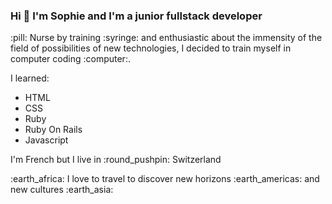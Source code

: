 ### Hi 👋 I'm Sophie and I'm a junior fullstack developer
<p> :pill: Nurse by training :syringe: and enthusiastic about the immensity of the field of possibilities of new technologies, I decided to train myself in computer coding :computer:.</p>

<p> I learned: </p>

* HTML
* CSS
* Ruby
* Ruby On Rails
* Javascript

<p>I'm French but I live in :round_pushpin: Switzerland</p>

<p>:earth_africa: I love to travel to discover new horizons :earth_americas: and new cultures :earth_asia:</p>





<!--
**srranaivo/srranaivo** is a ✨ _special_ ✨ repository because its `README.md` (this file) appears on your GitHub profile.

Here are some ideas to get you started:

- 🔭 I’m currently working on ...
- 🌱 I’m currently learning ...
- 👯 I’m looking to collaborate on ...
- 🤔 I’m looking for help with ...
- 💬 Ask me about ...
- 📫 How to reach me: ...
- 😄 Pronouns: ...
- ⚡ Fun fact: ...
-->
